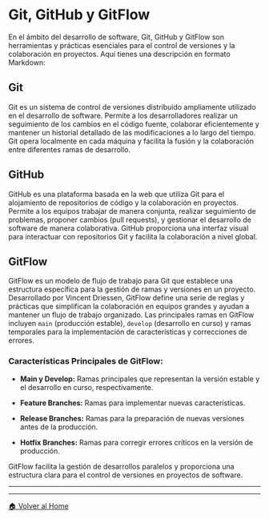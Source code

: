 # Git, GitHub y GitFlow

En el ámbito del desarrollo de software, Git, GitHub y GitFlow son herramientas y prácticas esenciales para el control de versiones y la colaboración en proyectos. Aquí tienes una descripción en formato Markdown:

## Git

Git es un sistema de control de versiones distribuido ampliamente utilizado en el desarrollo de software. Permite a los desarrolladores realizar un seguimiento de los cambios en el código fuente, colaborar eficientemente y mantener un historial detallado de las modificaciones a lo largo del tiempo. Git opera localmente en cada máquina y facilita la fusión y la colaboración entre diferentes ramas de desarrollo.

## GitHub

GitHub es una plataforma basada en la web que utiliza Git para el alojamiento de repositorios de código y la colaboración en proyectos. Permite a los equipos trabajar de manera conjunta, realizar seguimiento de problemas, proponer cambios (pull requests), y gestionar el desarrollo de software de manera colaborativa. GitHub proporciona una interfaz visual para interactuar con repositorios Git y facilita la colaboración a nivel global.

## GitFlow

GitFlow es un modelo de flujo de trabajo para Git que establece una estructura específica para la gestión de ramas y versiones en un proyecto. Desarrollado por Vincent Driessen, GitFlow define una serie de reglas y prácticas que simplifican la colaboración en equipos grandes y ayudan a mantener un flujo de trabajo organizado. Las principales ramas en GitFlow incluyen `main` (producción estable), `develop` (desarrollo en curso) y ramas temporales para la implementación de características y correcciones de errores.

### Características Principales de GitFlow:

- **Main y Develop:** Ramas principales que representan la versión estable y el desarrollo en curso, respectivamente.
  
- **Feature Branches:** Ramas para implementar nuevas características.
  
- **Release Branches:** Ramas para la preparación de nuevas versiones antes de la producción.
  
- **Hotfix Branches:** Ramas para corregir errores críticos en la versión de producción.

GitFlow facilita la gestión de desarrollos paralelos y proporciona una estructura clara para el control de versiones en proyectos de software.

---
---

[🏠 Volver al Home](../README.md)